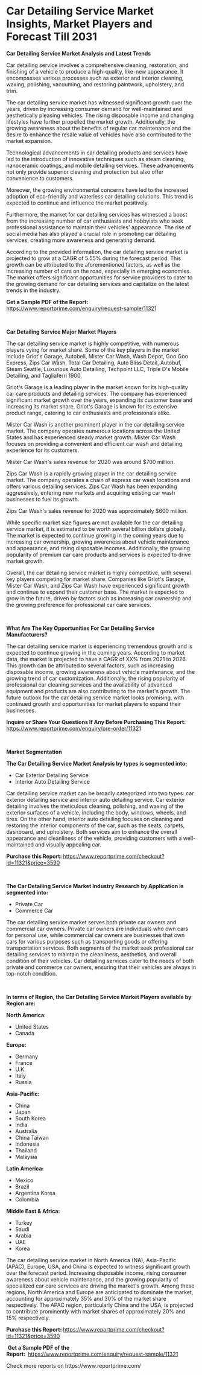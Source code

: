 <p><h1>Car Detailing Service Market Insights, Market Players and Forecast Till 2031</h1></p><p><strong>Car Detailing Service Market Analysis and Latest Trends</strong></p>
<p><p>Car detailing service involves a comprehensive cleaning, restoration, and finishing of a vehicle to produce a high-quality, like-new appearance. It encompasses various processes such as exterior and interior cleaning, waxing, polishing, vacuuming, and restoring paintwork, upholstery, and trim.</p><p>The car detailing service market has witnessed significant growth over the years, driven by increasing consumer demand for well-maintained and aesthetically pleasing vehicles. The rising disposable income and changing lifestyles have further propelled the market growth. Additionally, the growing awareness about the benefits of regular car maintenance and the desire to enhance the resale value of vehicles have also contributed to the market expansion.</p><p>Technological advancements in car detailing products and services have led to the introduction of innovative techniques such as steam cleaning, nanoceramic coatings, and mobile detailing services. These advancements not only provide superior cleaning and protection but also offer convenience to customers.</p><p>Moreover, the growing environmental concerns have led to the increased adoption of eco-friendly and waterless car detailing solutions. This trend is expected to continue and influence the market positively.</p><p>Furthermore, the market for car detailing services has witnessed a boost from the increasing number of car enthusiasts and hobbyists who seek professional assistance to maintain their vehicles' appearance. The rise of social media has also played a crucial role in promoting car detailing services, creating more awareness and generating demand.</p><p>According to the provided information, the car detailing service market is projected to grow at a CAGR of 5.55% during the forecast period. This growth can be attributed to the aforementioned factors, as well as the increasing number of cars on the road, especially in emerging economies. The market offers significant opportunities for service providers to cater to the growing demand for car detailing services and capitalize on the latest trends in the industry.</p></p>
<p><strong>Get a Sample PDF of the Report:&nbsp;</strong> <a href="https://www.reportprime.com/enquiry/request-sample/11321">https://www.reportprime.com/enquiry/request-sample/11321</a></p>
<p>&nbsp;</p>
<p><strong>Car Detailing Service Major Market Players</strong></p>
<p><p>The car detailing service market is highly competitive, with numerous players vying for market share. Some of the key players in the market include Griot's Garage, Autobell, Mister Car Wash, Wash Depot, Goo Goo Express, Zips Car Wash, Total Car Detailing, Auto Bliss Detail, Autobuf, Steam Seattle, Luxurious Auto Detailing, Techpoint LLC, Triple D's Mobile Detailing, and Tagliaferri 1900.</p><p>Griot's Garage is a leading player in the market known for its high-quality car care products and detailing services. The company has experienced significant market growth over the years, expanding its customer base and increasing its market share. Griot's Garage is known for its extensive product range, catering to car enthusiasts and professionals alike.</p><p>Mister Car Wash is another prominent player in the car detailing service market. The company operates numerous locations across the United States and has experienced steady market growth. Mister Car Wash focuses on providing a convenient and efficient car wash and detailing experience for its customers.</p><p>Mister Car Wash's sales revenue for 2020 was around $700 million.</p><p>Zips Car Wash is a rapidly growing player in the car detailing service market. The company operates a chain of express car wash locations and offers various detailing services. Zips Car Wash has been expanding aggressively, entering new markets and acquiring existing car wash businesses to fuel its growth.</p><p>Zips Car Wash's sales revenue for 2020 was approximately $600 million.</p><p>While specific market size figures are not available for the car detailing service market, it is estimated to be worth several billion dollars globally. The market is expected to continue growing in the coming years due to increasing car ownership, growing awareness about vehicle maintenance and appearance, and rising disposable incomes. Additionally, the growing popularity of premium car care products and services is expected to drive market growth.</p><p>Overall, the car detailing service market is highly competitive, with several key players competing for market share. Companies like Griot's Garage, Mister Car Wash, and Zips Car Wash have experienced significant growth and continue to expand their customer base. The market is expected to grow in the future, driven by factors such as increasing car ownership and the growing preference for professional car care services.</p></p>
<p>&nbsp;</p>
<p><strong>What Are The Key Opportunities For Car Detailing Service Manufacturers?</strong></p>
<p><p>The car detailing service market is experiencing tremendous growth and is expected to continue growing in the coming years. According to market data, the market is projected to have a CAGR of XX% from 2021 to 2026. This growth can be attributed to several factors, such as increasing disposable income, growing awareness about vehicle maintenance, and the growing trend of car customization. Additionally, the rising popularity of professional car cleaning services and the availability of advanced equipment and products are also contributing to the market's growth. The future outlook for the car detailing service market looks promising, with continued growth and opportunities for market players to expand their businesses.</p></p>
<p><strong>Inquire or Share Your Questions If Any Before Purchasing This Report:</strong> <a href="https://www.reportprime.com/enquiry/pre-order/11321">https://www.reportprime.com/enquiry/pre-order/11321</a></p>
<p>&nbsp;</p>
<p><strong>Market Segmentation</strong></p>
<p><strong>The Car Detailing Service Market Analysis by types is segmented into:</strong></p>
<p><ul><li>Car Exterior Detailing Service</li><li>Interior Auto Detailing Service</li></ul></p>
<p><p>Car detailing service market can be broadly categorized into two types: car exterior detailing service and interior auto detailing service. Car exterior detailing involves the meticulous cleaning, polishing, and waxing of the exterior surfaces of a vehicle, including the body, windows, wheels, and tires. On the other hand, interior auto detailing focuses on cleaning and restoring the interior components of the car, such as the seats, carpets, dashboard, and upholstery. Both services aim to enhance the overall appearance and cleanliness of the vehicle, providing customers with a well-maintained and visually appealing car.</p></p>
<p><strong>Purchase this Report:&nbsp;</strong><a href="https://www.reportprime.com/checkout?id=11321&price=3590">https://www.reportprime.com/checkout?id=11321&price=3590</a></p>
<p>&nbsp;</p>
<p><strong>The Car Detailing Service Market Industry Research by Application is segmented into:</strong></p>
<p><ul><li>Private Car</li><li>Commerce Car</li></ul></p>
<p><p>The car detailing service market serves both private car owners and commercial car owners. Private car owners are individuals who own cars for personal use, while commercial car owners are businesses that own cars for various purposes such as transporting goods or offering transportation services. Both segments of the market seek professional car detailing services to maintain the cleanliness, aesthetics, and overall condition of their vehicles. Car detailing services cater to the needs of both private and commerce car owners, ensuring that their vehicles are always in top-notch condition.</p></p>
<p>&nbsp;</p>
<p><strong>In terms of Region, the Car Detailing Service Market Players available by Region are:</strong></p>
<p>
    <p> <strong> North America: </strong>
        <ul>
            <li>United States</li>
            <li>Canada</li>
        </ul>
        </p> 
    <p> <strong> Europe: </strong>
        <ul>
            <li>Germany</li>
            <li>France</li>
            <li>U.K.</li>
            <li>Italy</li>
            <li>Russia</li>
        </ul>
        </p> 
    <p> <strong> Asia-Pacific: </strong>
        <ul>
            <li>China</li>
            <li>Japan</li>
            <li>South Korea</li>
            <li>India</li>
            <li>Australia</li>
            <li>China Taiwan</li>
            <li>Indonesia</li>
            <li>Thailand</li>
            <li>Malaysia</li>
        </ul>
        </p> 
    <p> <strong> Latin America: </strong>
        <ul>
            <li>Mexico</li>
            <li>Brazil</li>
            <li>Argentina Korea</li>
            <li>Colombia</li>
        </ul>
        </p> 
    <p> <strong> Middle East & Africa: </strong>
        <ul>
            <li>Turkey</li>
            <li>Saudi</li>
            <li>Arabia</li>
            <li>UAE</li>
            <li>Korea</li>
        </ul>
    </p>
    </p>
<p><p>The car detailing service market in North America (NA), Asia-Pacific (APAC), Europe, USA, and China is expected to witness significant growth over the forecast period. Increasing disposable income, rising consumer awareness about vehicle maintenance, and the growing popularity of specialized car care services are driving the market's growth. Among these regions, North America and Europe are anticipated to dominate the market, accounting for approximately 35% and 30% of the market share respectively. The APAC region, particularly China and the USA, is projected to contribute prominently with market shares of approximately 20% and 15% respectively.</p></p>
<p><strong>Purchase this Report: </strong><a href="https://www.reportprime.com/checkout?id=11321&price=3590">https://www.reportprime.com/checkout?id=11321&price=3590</a></p>
<p>&nbsp;<strong>Get a Sample PDF of the Report:&nbsp;&nbsp;</strong><a href="https://www.reportprime.com/enquiry/request-sample/11321">https://www.reportprime.com/enquiry/request-sample/11321</a></p>
<p><strong></strong></p>
<p>Check more reports on https://www.reportprime.com/</p>